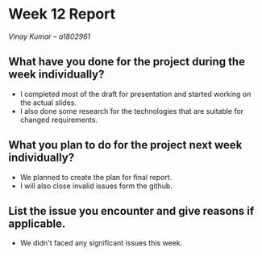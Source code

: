 # Week 12 Report
*Vinay Kumar – a1802961*

## What have you done for the project during the week individually?

- I completed most of the draft for presentation and started working on the actual slides.
- I also done some research for the technologies that are suitable for changed requirements.

## What you plan to do for the project next week individually?
- We planned to create the plan for final report.
- I will also close invalid issues form the github.


## List the issue you encounter and give reasons if applicable.
- We didn't faced any significant issues this week.